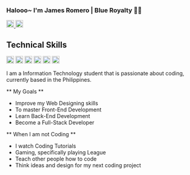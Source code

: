### Halooo~ I'm James Romero | Blue Royalty 👋👑
<a href="https://www.linkedin.com/in/jameslabradorromero/">
  <img src="https://img.shields.io/badge/-LinkedIn-0e76a8?style=flat-square&logo=Linkedin&logoColor=white" height="20" width="auto"/>
</a>
<a href="https://www.youtube.com/channel/UCh0ur_US53T69ajW9K2aYjA">
  <img src="https://img.shields.io/badge/YouTube-FF0000?style=for-the-badge&logo=youtube&logoColor=white" height="20" width="auto"/>
</a>


## Technical Skills
<img src="https://img.shields.io/badge/HTML5-E34F26?style=for-the-badge&logo=html5&logoColor=white" height="20" width="auto"/>
<img src="https://img.shields.io/badge/CSS3-1572B6?style=for-the-badge&logo=css3&logoColor=white" height="20" width="auto"/>
<img src="https://img.shields.io/badge/Sass-CC6699?style=for-the-badge&logo=sass&logoColor=white" height="20" width="auto"/>
<img src="https://img.shields.io/badge/JavaScript-323330?style=for-the-badge&logo=javascript&logoColor=F7DF1E" height="20" width="auto"/>
<img src="https://img.shields.io/badge/Node.js-43853D?style=for-the-badge&logo=node.js&logoColor=white" height="20" width="auto"/>
<img src="https://img.shields.io/badge/C%23-239120?style=for-the-badge&logo=c-sharp&logoColor=white" height="20" width="auto"/>


I am a Information Technology student that is passionate about coding, currently based in the Philippines. 

** My Goals **
- Improve my Web Designing skills
- To master Front-End Development
- Learn Back-End Development
- Become a Full-Stack Developer

** When I am not Coding **
- I watch Coding Tutorials
- Gaming, specifically playing League
- Teach other people how to code
- Think ideas and design for my next coding project

<!--
**JamesRomero2/JamesRomero2** is a ✨ _special_ ✨ repository because its `README.md` (this file) appears on your GitHub profile.

Here are some ideas to get you started:

- 🔭 I’m currently working on ...
- 🌱 I’m currently learning ...
- 👯 I’m looking to collaborate on ...
- 🤔 I’m looking for help with ...
- 💬 Ask me about ...
- 📫 How to reach me: ...
- 😄 Pronouns: ...
- ⚡ Fun fact: ...
-->
